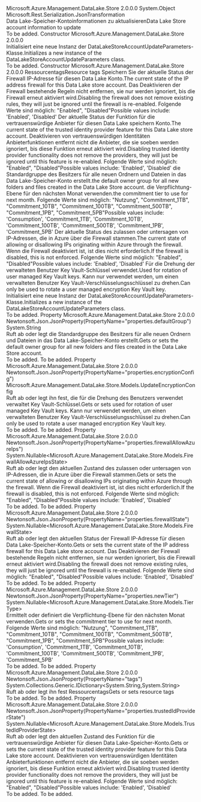 <Type Name="DataLakeStoreAccountUpdateParameters" FullName="Microsoft.Azure.Management.DataLake.Store.Models.DataLakeStoreAccountUpdateParameters">
  <TypeSignature Language="C#" Value="public class DataLakeStoreAccountUpdateParameters" />
  <TypeSignature Language="ILAsm" Value=".class public auto ansi beforefieldinit DataLakeStoreAccountUpdateParameters extends System.Object" />
  <TypeSignature Language="DocId" Value="T:Microsoft.Azure.Management.DataLake.Store.Models.DataLakeStoreAccountUpdateParameters" />
  <TypeSignature Language="VB.NET" Value="Public Class DataLakeStoreAccountUpdateParameters" />
  <TypeSignature Language="F#" Value="type DataLakeStoreAccountUpdateParameters = class" />
  <AssemblyInfo>
    <AssemblyName>Microsoft.Azure.Management.DataLake.Store</AssemblyName>
    <AssemblyVersion>2.0.0.0</AssemblyVersion>
  </AssemblyInfo>
  <Base>
    <BaseTypeName>System.Object</BaseTypeName>
  </Base>
  <Interfaces />
  <Attributes>
    <Attribute>
      <AttributeName>Microsoft.Rest.Serialization.JsonTransformation</AttributeName>
    </Attribute>
  </Attributes>
  <Docs>
    <summary>
            <span data-ttu-id="7a30e-101">Data Lake-Speicher-Kontoinformationen zu aktualisieren</span><span class="sxs-lookup"><span data-stu-id="7a30e-101">Data Lake Store account information to update</span></span>
            </summary>
    <remarks>To be added.</remarks>
  </Docs>
  <Members>
    <Member MemberName=".ctor">
      <MemberSignature Language="C#" Value="public DataLakeStoreAccountUpdateParameters ();" />
      <MemberSignature Language="ILAsm" Value=".method public hidebysig specialname rtspecialname instance void .ctor() cil managed" />
      <MemberSignature Language="DocId" Value="M:Microsoft.Azure.Management.DataLake.Store.Models.DataLakeStoreAccountUpdateParameters.#ctor" />
      <MemberSignature Language="VB.NET" Value="Public Sub New ()" />
      <MemberType>Constructor</MemberType>
      <AssemblyInfo>
        <AssemblyName>Microsoft.Azure.Management.DataLake.Store</AssemblyName>
        <AssemblyVersion>2.0.0.0</AssemblyVersion>
      </AssemblyInfo>
      <Parameters />
      <Docs>
        <summary>
            <span data-ttu-id="7a30e-102">Initialisiert eine neue Instanz der DataLakeStoreAccountUpdateParameters-Klasse.</span><span class="sxs-lookup"><span data-stu-id="7a30e-102">Initializes a new instance of the DataLakeStoreAccountUpdateParameters class.</span></span>
            </summary>
        <remarks>To be added.</remarks>
      </Docs>
    </Member>
    <Member MemberName=".ctor">
      <MemberSignature Language="C#" Value="public DataLakeStoreAccountUpdateParameters (System.Collections.Generic.IDictionary&lt;string,string&gt; tags = null, Nullable&lt;Microsoft.Azure.Management.DataLake.Store.Models.FirewallState&gt; firewallState = null, Nullable&lt;Microsoft.Azure.Management.DataLake.Store.Models.TrustedIdProviderState&gt; trustedIdProviderState = null, string defaultGroup = null, Nullable&lt;Microsoft.Azure.Management.DataLake.Store.Models.TierType&gt; newTier = null, Nullable&lt;Microsoft.Azure.Management.DataLake.Store.Models.FirewallAllowAzureIpsState&gt; firewallAllowAzureIps = null, Microsoft.Azure.Management.DataLake.Store.Models.UpdateEncryptionConfig encryptionConfig = null);" />
      <MemberSignature Language="ILAsm" Value=".method public hidebysig specialname rtspecialname instance void .ctor(class System.Collections.Generic.IDictionary`2&lt;string, string&gt; tags, valuetype System.Nullable`1&lt;valuetype Microsoft.Azure.Management.DataLake.Store.Models.FirewallState&gt; firewallState, valuetype System.Nullable`1&lt;valuetype Microsoft.Azure.Management.DataLake.Store.Models.TrustedIdProviderState&gt; trustedIdProviderState, string defaultGroup, valuetype System.Nullable`1&lt;valuetype Microsoft.Azure.Management.DataLake.Store.Models.TierType&gt; newTier, valuetype System.Nullable`1&lt;valuetype Microsoft.Azure.Management.DataLake.Store.Models.FirewallAllowAzureIpsState&gt; firewallAllowAzureIps, class Microsoft.Azure.Management.DataLake.Store.Models.UpdateEncryptionConfig encryptionConfig) cil managed" />
      <MemberSignature Language="DocId" Value="M:Microsoft.Azure.Management.DataLake.Store.Models.DataLakeStoreAccountUpdateParameters.#ctor(System.Collections.Generic.IDictionary{System.String,System.String},System.Nullable{Microsoft.Azure.Management.DataLake.Store.Models.FirewallState},System.Nullable{Microsoft.Azure.Management.DataLake.Store.Models.TrustedIdProviderState},System.String,System.Nullable{Microsoft.Azure.Management.DataLake.Store.Models.TierType},System.Nullable{Microsoft.Azure.Management.DataLake.Store.Models.FirewallAllowAzureIpsState},Microsoft.Azure.Management.DataLake.Store.Models.UpdateEncryptionConfig)" />
      <MemberSignature Language="VB.NET" Value="Public Sub New (Optional tags As IDictionary(Of String, String) = null, Optional firewallState As Nullable(Of FirewallState) = null, Optional trustedIdProviderState As Nullable(Of TrustedIdProviderState) = null, Optional defaultGroup As String = null, Optional newTier As Nullable(Of TierType) = null, Optional firewallAllowAzureIps As Nullable(Of FirewallAllowAzureIpsState) = null, Optional encryptionConfig As UpdateEncryptionConfig = null)" />
      <MemberSignature Language="F#" Value="new Microsoft.Azure.Management.DataLake.Store.Models.DataLakeStoreAccountUpdateParameters : System.Collections.Generic.IDictionary&lt;string, string&gt; * Nullable&lt;Microsoft.Azure.Management.DataLake.Store.Models.FirewallState&gt; * Nullable&lt;Microsoft.Azure.Management.DataLake.Store.Models.TrustedIdProviderState&gt; * string * Nullable&lt;Microsoft.Azure.Management.DataLake.Store.Models.TierType&gt; * Nullable&lt;Microsoft.Azure.Management.DataLake.Store.Models.FirewallAllowAzureIpsState&gt; * Microsoft.Azure.Management.DataLake.Store.Models.UpdateEncryptionConfig -&gt; Microsoft.Azure.Management.DataLake.Store.Models.DataLakeStoreAccountUpdateParameters" Usage="new Microsoft.Azure.Management.DataLake.Store.Models.DataLakeStoreAccountUpdateParameters (tags, firewallState, trustedIdProviderState, defaultGroup, newTier, firewallAllowAzureIps, encryptionConfig)" />
      <MemberType>Constructor</MemberType>
      <AssemblyInfo>
        <AssemblyName>Microsoft.Azure.Management.DataLake.Store</AssemblyName>
        <AssemblyVersion>2.0.0.0</AssemblyVersion>
      </AssemblyInfo>
      <Parameters>
        <Parameter Name="tags" Type="System.Collections.Generic.IDictionary&lt;System.String,System.String&gt;" />
        <Parameter Name="firewallState" Type="System.Nullable&lt;Microsoft.Azure.Management.DataLake.Store.Models.FirewallState&gt;" />
        <Parameter Name="trustedIdProviderState" Type="System.Nullable&lt;Microsoft.Azure.Management.DataLake.Store.Models.TrustedIdProviderState&gt;" />
        <Parameter Name="defaultGroup" Type="System.String" />
        <Parameter Name="newTier" Type="System.Nullable&lt;Microsoft.Azure.Management.DataLake.Store.Models.TierType&gt;" />
        <Parameter Name="firewallAllowAzureIps" Type="System.Nullable&lt;Microsoft.Azure.Management.DataLake.Store.Models.FirewallAllowAzureIpsState&gt;" />
        <Parameter Name="encryptionConfig" Type="Microsoft.Azure.Management.DataLake.Store.Models.UpdateEncryptionConfig" />
      </Parameters>
      <Docs>
        <param name="tags"><span data-ttu-id="7a30e-103">Ressourcentags</span><span class="sxs-lookup"><span data-stu-id="7a30e-103">Resource tags</span></span></param>
        <param name="firewallState"><span data-ttu-id="7a30e-104">Speichern Sie der aktuelle Status der Firewall IP-Adresse für diesen Data Lake Konto.</span><span class="sxs-lookup"><span data-stu-id="7a30e-104">The current state of the IP address firewall for this Data Lake store account.</span></span> <span data-ttu-id="7a30e-105">Das Deaktivieren der Firewall bestehende Regeln nicht entfernen, sie nur werden ignoriert, bis die Firewall erneut aktiviert wird.</span><span class="sxs-lookup"><span data-stu-id="7a30e-105">Disabling the firewall does not remove existing rules, they will just be ignored until the firewall is re-enabled.</span></span> <span data-ttu-id="7a30e-106">Folgende Werte sind möglich: "Enabled", "Disabled"</span><span class="sxs-lookup"><span data-stu-id="7a30e-106">Possible values include: 'Enabled', 'Disabled'</span></span></param>
        <param name="trustedIdProviderState"><span data-ttu-id="7a30e-107">Der aktuelle Status der Funktion für die vertrauenswürdige Anbieter für diesen Data Lake speichern Konto.</span><span class="sxs-lookup"><span data-stu-id="7a30e-107">The current state of the trusted identity provider feature for this Data Lake store account.</span></span>
            <span data-ttu-id="7a30e-108">Deaktivieren von vertrauenswürdigen Identitäten Anbieterfunktionen entfernt nicht die Anbieter, die sie soeben werden ignoriert, bis diese Funktion erneut aktiviert wird.</span><span class="sxs-lookup"><span data-stu-id="7a30e-108">Disabling trusted identity provider functionality does not remove the providers, they will just be ignored until this feature is re-enabled.</span></span> <span data-ttu-id="7a30e-109">Folgende Werte sind möglich: "Enabled", "Disabled"</span><span class="sxs-lookup"><span data-stu-id="7a30e-109">Possible values include: 'Enabled', 'Disabled'</span></span></param>
        <param name="defaultGroup"><span data-ttu-id="7a30e-110">die Standardgruppe des Besitzers für alle neuen Ordnern und Dateien in das Data Lake-Speicher-Konto erstellt.</span><span class="sxs-lookup"><span data-stu-id="7a30e-110">the default owner group for all new folders and files created in the Data Lake Store account.</span></span></param>
        <param name="newTier"><span data-ttu-id="7a30e-111">die Verpflichtung-Ebene für den nächsten Monat verwenden.</span><span class="sxs-lookup"><span data-stu-id="7a30e-111">the commitment tier to use for next month.</span></span>
            <span data-ttu-id="7a30e-112">Folgende Werte sind möglich: "Nutzung", "Commitment_1TB", "Commitment_10TB", "Commitment_100TB", "Commitment_500TB", "Commitment_1PB", "Commitment_5PB"</span><span class="sxs-lookup"><span data-stu-id="7a30e-112">Possible values include: 'Consumption', 'Commitment_1TB', 'Commitment_10TB', 'Commitment_100TB', 'Commitment_500TB', 'Commitment_1PB', 'Commitment_5PB'</span></span></param>
        <param name="firewallAllowAzureIps"><span data-ttu-id="7a30e-113">Der aktuelle Status des zulassen oder untersagen von IP-Adressen, die in Azure über die Firewall stammen.</span><span class="sxs-lookup"><span data-stu-id="7a30e-113">The current state of allowing or disallowing IPs originating within Azure through the firewall.</span></span>
            <span data-ttu-id="7a30e-114">Wenn die Firewall deaktiviert ist, ist dies nicht erforderlich.</span><span class="sxs-lookup"><span data-stu-id="7a30e-114">If the firewall is disabled, this is not enforced.</span></span> <span data-ttu-id="7a30e-115">Folgende Werte sind möglich: "Enabled", "Disabled"</span><span class="sxs-lookup"><span data-stu-id="7a30e-115">Possible values include: 'Enabled', 'Disabled'</span></span></param>
        <param name="encryptionConfig"><span data-ttu-id="7a30e-116">Für die Drehung der verwalteten Benutzer Key Vault-Schlüssel verwendet.</span><span class="sxs-lookup"><span data-stu-id="7a30e-116">Used for rotation of user managed Key Vault keys.</span></span> <span data-ttu-id="7a30e-117">Kann nur verwendet werden, um einen verwalteten Benutzer Key Vault-Verschlüsselungsschlüssel zu drehen.</span><span class="sxs-lookup"><span data-stu-id="7a30e-117">Can only be used to rotate a user managed encryption Key Vault key.</span></span></param>
        <summary>
            <span data-ttu-id="7a30e-118">Initialisiert eine neue Instanz der DataLakeStoreAccountUpdateParameters-Klasse.</span><span class="sxs-lookup"><span data-stu-id="7a30e-118">Initializes a new instance of the DataLakeStoreAccountUpdateParameters class.</span></span>
            </summary>
        <remarks>To be added.</remarks>
      </Docs>
    </Member>
    <Member MemberName="DefaultGroup">
      <MemberSignature Language="C#" Value="public string DefaultGroup { get; set; }" />
      <MemberSignature Language="ILAsm" Value=".property instance string DefaultGroup" />
      <MemberSignature Language="DocId" Value="P:Microsoft.Azure.Management.DataLake.Store.Models.DataLakeStoreAccountUpdateParameters.DefaultGroup" />
      <MemberSignature Language="VB.NET" Value="Public Property DefaultGroup As String" />
      <MemberSignature Language="F#" Value="member this.DefaultGroup : string with get, set" Usage="Microsoft.Azure.Management.DataLake.Store.Models.DataLakeStoreAccountUpdateParameters.DefaultGroup" />
      <MemberType>Property</MemberType>
      <AssemblyInfo>
        <AssemblyName>Microsoft.Azure.Management.DataLake.Store</AssemblyName>
        <AssemblyVersion>2.0.0.0</AssemblyVersion>
      </AssemblyInfo>
      <Attributes>
        <Attribute>
          <AttributeName>Newtonsoft.Json.JsonProperty(PropertyName="properties.defaultGroup")</AttributeName>
        </Attribute>
      </Attributes>
      <ReturnValue>
        <ReturnType>System.String</ReturnType>
      </ReturnValue>
      <Docs>
        <summary>
            <span data-ttu-id="7a30e-119">Ruft ab oder legt die Standardgruppe des Besitzers für alle neuen Ordnern und Dateien in das Data Lake-Speicher-Konto erstellt.</span><span class="sxs-lookup"><span data-stu-id="7a30e-119">Gets or sets the default owner group for all new folders and files created in the Data Lake Store account.</span></span>
            </summary>
        <value>To be added.</value>
        <remarks>To be added.</remarks>
      </Docs>
    </Member>
    <Member MemberName="EncryptionConfig">
      <MemberSignature Language="C#" Value="public Microsoft.Azure.Management.DataLake.Store.Models.UpdateEncryptionConfig EncryptionConfig { get; set; }" />
      <MemberSignature Language="ILAsm" Value=".property instance class Microsoft.Azure.Management.DataLake.Store.Models.UpdateEncryptionConfig EncryptionConfig" />
      <MemberSignature Language="DocId" Value="P:Microsoft.Azure.Management.DataLake.Store.Models.DataLakeStoreAccountUpdateParameters.EncryptionConfig" />
      <MemberSignature Language="VB.NET" Value="Public Property EncryptionConfig As UpdateEncryptionConfig" />
      <MemberSignature Language="F#" Value="member this.EncryptionConfig : Microsoft.Azure.Management.DataLake.Store.Models.UpdateEncryptionConfig with get, set" Usage="Microsoft.Azure.Management.DataLake.Store.Models.DataLakeStoreAccountUpdateParameters.EncryptionConfig" />
      <MemberType>Property</MemberType>
      <AssemblyInfo>
        <AssemblyName>Microsoft.Azure.Management.DataLake.Store</AssemblyName>
        <AssemblyVersion>2.0.0.0</AssemblyVersion>
      </AssemblyInfo>
      <Attributes>
        <Attribute>
          <AttributeName>Newtonsoft.Json.JsonProperty(PropertyName="properties.encryptionConfig")</AttributeName>
        </Attribute>
      </Attributes>
      <ReturnValue>
        <ReturnType>Microsoft.Azure.Management.DataLake.Store.Models.UpdateEncryptionConfig</ReturnType>
      </ReturnValue>
      <Docs>
        <summary>
            <span data-ttu-id="7a30e-120">Ruft ab oder legt ihn fest, die für die Drehung des Benutzers verwendet verwaltet Key Vault-Schlüssel.</span><span class="sxs-lookup"><span data-stu-id="7a30e-120">Gets or sets used for rotation of user managed Key Vault keys.</span></span> <span data-ttu-id="7a30e-121">Kann nur verwendet werden, um einen verwalteten Benutzer Key Vault-Verschlüsselungsschlüssel zu drehen.</span><span class="sxs-lookup"><span data-stu-id="7a30e-121">Can only be used to rotate a user managed encryption Key Vault key.</span></span>
            </summary>
        <value>To be added.</value>
        <remarks>To be added.</remarks>
      </Docs>
    </Member>
    <Member MemberName="FirewallAllowAzureIps">
      <MemberSignature Language="C#" Value="public Nullable&lt;Microsoft.Azure.Management.DataLake.Store.Models.FirewallAllowAzureIpsState&gt; FirewallAllowAzureIps { get; set; }" />
      <MemberSignature Language="ILAsm" Value=".property instance valuetype System.Nullable`1&lt;valuetype Microsoft.Azure.Management.DataLake.Store.Models.FirewallAllowAzureIpsState&gt; FirewallAllowAzureIps" />
      <MemberSignature Language="DocId" Value="P:Microsoft.Azure.Management.DataLake.Store.Models.DataLakeStoreAccountUpdateParameters.FirewallAllowAzureIps" />
      <MemberSignature Language="VB.NET" Value="Public Property FirewallAllowAzureIps As Nullable(Of FirewallAllowAzureIpsState)" />
      <MemberSignature Language="F#" Value="member this.FirewallAllowAzureIps : Nullable&lt;Microsoft.Azure.Management.DataLake.Store.Models.FirewallAllowAzureIpsState&gt; with get, set" Usage="Microsoft.Azure.Management.DataLake.Store.Models.DataLakeStoreAccountUpdateParameters.FirewallAllowAzureIps" />
      <MemberType>Property</MemberType>
      <AssemblyInfo>
        <AssemblyName>Microsoft.Azure.Management.DataLake.Store</AssemblyName>
        <AssemblyVersion>2.0.0.0</AssemblyVersion>
      </AssemblyInfo>
      <Attributes>
        <Attribute>
          <AttributeName>Newtonsoft.Json.JsonProperty(PropertyName="properties.firewallAllowAzureIps")</AttributeName>
        </Attribute>
      </Attributes>
      <ReturnValue>
        <ReturnType>System.Nullable&lt;Microsoft.Azure.Management.DataLake.Store.Models.FirewallAllowAzureIpsState&gt;</ReturnType>
      </ReturnValue>
      <Docs>
        <summary>
            <span data-ttu-id="7a30e-122">Ruft ab oder legt den aktuellen Zustand des zulassen oder untersagen von IP-Adressen, die in Azure über die Firewall stammen.</span><span class="sxs-lookup"><span data-stu-id="7a30e-122">Gets or sets the current state of allowing or disallowing IPs originating within Azure through the firewall.</span></span> <span data-ttu-id="7a30e-123">Wenn die Firewall deaktiviert ist, ist dies nicht erforderlich.</span><span class="sxs-lookup"><span data-stu-id="7a30e-123">If the firewall is disabled, this is not enforced.</span></span> <span data-ttu-id="7a30e-124">Folgende Werte sind möglich: "Enabled", "Disabled"</span><span class="sxs-lookup"><span data-stu-id="7a30e-124">Possible values include: 'Enabled', 'Disabled'</span></span>
            </summary>
        <value>To be added.</value>
        <remarks>To be added.</remarks>
      </Docs>
    </Member>
    <Member MemberName="FirewallState">
      <MemberSignature Language="C#" Value="public Nullable&lt;Microsoft.Azure.Management.DataLake.Store.Models.FirewallState&gt; FirewallState { get; set; }" />
      <MemberSignature Language="ILAsm" Value=".property instance valuetype System.Nullable`1&lt;valuetype Microsoft.Azure.Management.DataLake.Store.Models.FirewallState&gt; FirewallState" />
      <MemberSignature Language="DocId" Value="P:Microsoft.Azure.Management.DataLake.Store.Models.DataLakeStoreAccountUpdateParameters.FirewallState" />
      <MemberSignature Language="VB.NET" Value="Public Property FirewallState As Nullable(Of FirewallState)" />
      <MemberSignature Language="F#" Value="member this.FirewallState : Nullable&lt;Microsoft.Azure.Management.DataLake.Store.Models.FirewallState&gt; with get, set" Usage="Microsoft.Azure.Management.DataLake.Store.Models.DataLakeStoreAccountUpdateParameters.FirewallState" />
      <MemberType>Property</MemberType>
      <AssemblyInfo>
        <AssemblyName>Microsoft.Azure.Management.DataLake.Store</AssemblyName>
        <AssemblyVersion>2.0.0.0</AssemblyVersion>
      </AssemblyInfo>
      <Attributes>
        <Attribute>
          <AttributeName>Newtonsoft.Json.JsonProperty(PropertyName="properties.firewallState")</AttributeName>
        </Attribute>
      </Attributes>
      <ReturnValue>
        <ReturnType>System.Nullable&lt;Microsoft.Azure.Management.DataLake.Store.Models.FirewallState&gt;</ReturnType>
      </ReturnValue>
      <Docs>
        <summary>
            <span data-ttu-id="7a30e-125">Ruft ab oder legt den aktuellen Status der Firewall IP-Adresse für diesen Data Lake-Speicher-Konto.</span><span class="sxs-lookup"><span data-stu-id="7a30e-125">Gets or sets the current state of the IP address firewall for this Data Lake store account.</span></span> <span data-ttu-id="7a30e-126">Das Deaktivieren der Firewall bestehende Regeln nicht entfernen, sie nur werden ignoriert, bis die Firewall erneut aktiviert wird.</span><span class="sxs-lookup"><span data-stu-id="7a30e-126">Disabling the firewall does not remove existing rules, they will just be ignored until the firewall is re-enabled.</span></span> <span data-ttu-id="7a30e-127">Folgende Werte sind möglich: "Enabled", "Disabled"</span><span class="sxs-lookup"><span data-stu-id="7a30e-127">Possible values include: 'Enabled', 'Disabled'</span></span>
            </summary>
        <value>To be added.</value>
        <remarks>To be added.</remarks>
      </Docs>
    </Member>
    <Member MemberName="NewTier">
      <MemberSignature Language="C#" Value="public Nullable&lt;Microsoft.Azure.Management.DataLake.Store.Models.TierType&gt; NewTier { get; set; }" />
      <MemberSignature Language="ILAsm" Value=".property instance valuetype System.Nullable`1&lt;valuetype Microsoft.Azure.Management.DataLake.Store.Models.TierType&gt; NewTier" />
      <MemberSignature Language="DocId" Value="P:Microsoft.Azure.Management.DataLake.Store.Models.DataLakeStoreAccountUpdateParameters.NewTier" />
      <MemberSignature Language="VB.NET" Value="Public Property NewTier As Nullable(Of TierType)" />
      <MemberSignature Language="F#" Value="member this.NewTier : Nullable&lt;Microsoft.Azure.Management.DataLake.Store.Models.TierType&gt; with get, set" Usage="Microsoft.Azure.Management.DataLake.Store.Models.DataLakeStoreAccountUpdateParameters.NewTier" />
      <MemberType>Property</MemberType>
      <AssemblyInfo>
        <AssemblyName>Microsoft.Azure.Management.DataLake.Store</AssemblyName>
        <AssemblyVersion>2.0.0.0</AssemblyVersion>
      </AssemblyInfo>
      <Attributes>
        <Attribute>
          <AttributeName>Newtonsoft.Json.JsonProperty(PropertyName="properties.newTier")</AttributeName>
        </Attribute>
      </Attributes>
      <ReturnValue>
        <ReturnType>System.Nullable&lt;Microsoft.Azure.Management.DataLake.Store.Models.TierType&gt;</ReturnType>
      </ReturnValue>
      <Docs>
        <summary>
            <span data-ttu-id="7a30e-128">Ermittelt oder definiert die Verpflichtung-Ebene für den nächsten Monat verwenden.</span><span class="sxs-lookup"><span data-stu-id="7a30e-128">Gets or sets the commitment tier to use for next month.</span></span> <span data-ttu-id="7a30e-129">Folgende Werte sind möglich: "Nutzung", "Commitment_1TB", "Commitment_10TB", "Commitment_100TB", "Commitment_500TB", "Commitment_1PB", "Commitment_5PB"</span><span class="sxs-lookup"><span data-stu-id="7a30e-129">Possible values include: 'Consumption', 'Commitment_1TB', 'Commitment_10TB', 'Commitment_100TB', 'Commitment_500TB', 'Commitment_1PB', 'Commitment_5PB'</span></span>
            </summary>
        <value>To be added.</value>
        <remarks>To be added.</remarks>
      </Docs>
    </Member>
    <Member MemberName="Tags">
      <MemberSignature Language="C#" Value="public System.Collections.Generic.IDictionary&lt;string,string&gt; Tags { get; set; }" />
      <MemberSignature Language="ILAsm" Value=".property instance class System.Collections.Generic.IDictionary`2&lt;string, string&gt; Tags" />
      <MemberSignature Language="DocId" Value="P:Microsoft.Azure.Management.DataLake.Store.Models.DataLakeStoreAccountUpdateParameters.Tags" />
      <MemberSignature Language="VB.NET" Value="Public Property Tags As IDictionary(Of String, String)" />
      <MemberSignature Language="F#" Value="member this.Tags : System.Collections.Generic.IDictionary&lt;string, string&gt; with get, set" Usage="Microsoft.Azure.Management.DataLake.Store.Models.DataLakeStoreAccountUpdateParameters.Tags" />
      <MemberType>Property</MemberType>
      <AssemblyInfo>
        <AssemblyName>Microsoft.Azure.Management.DataLake.Store</AssemblyName>
        <AssemblyVersion>2.0.0.0</AssemblyVersion>
      </AssemblyInfo>
      <Attributes>
        <Attribute>
          <AttributeName>Newtonsoft.Json.JsonProperty(PropertyName="tags")</AttributeName>
        </Attribute>
      </Attributes>
      <ReturnValue>
        <ReturnType>System.Collections.Generic.IDictionary&lt;System.String,System.String&gt;</ReturnType>
      </ReturnValue>
      <Docs>
        <summary>
            <span data-ttu-id="7a30e-130">Ruft ab oder legt ihn fest Ressourcentags</span><span class="sxs-lookup"><span data-stu-id="7a30e-130">Gets or sets resource tags</span></span>
            </summary>
        <value>To be added.</value>
        <remarks>To be added.</remarks>
      </Docs>
    </Member>
    <Member MemberName="TrustedIdProviderState">
      <MemberSignature Language="C#" Value="public Nullable&lt;Microsoft.Azure.Management.DataLake.Store.Models.TrustedIdProviderState&gt; TrustedIdProviderState { get; set; }" />
      <MemberSignature Language="ILAsm" Value=".property instance valuetype System.Nullable`1&lt;valuetype Microsoft.Azure.Management.DataLake.Store.Models.TrustedIdProviderState&gt; TrustedIdProviderState" />
      <MemberSignature Language="DocId" Value="P:Microsoft.Azure.Management.DataLake.Store.Models.DataLakeStoreAccountUpdateParameters.TrustedIdProviderState" />
      <MemberSignature Language="VB.NET" Value="Public Property TrustedIdProviderState As Nullable(Of TrustedIdProviderState)" />
      <MemberSignature Language="F#" Value="member this.TrustedIdProviderState : Nullable&lt;Microsoft.Azure.Management.DataLake.Store.Models.TrustedIdProviderState&gt; with get, set" Usage="Microsoft.Azure.Management.DataLake.Store.Models.DataLakeStoreAccountUpdateParameters.TrustedIdProviderState" />
      <MemberType>Property</MemberType>
      <AssemblyInfo>
        <AssemblyName>Microsoft.Azure.Management.DataLake.Store</AssemblyName>
        <AssemblyVersion>2.0.0.0</AssemblyVersion>
      </AssemblyInfo>
      <Attributes>
        <Attribute>
          <AttributeName>Newtonsoft.Json.JsonProperty(PropertyName="properties.trustedIdProviderState")</AttributeName>
        </Attribute>
      </Attributes>
      <ReturnValue>
        <ReturnType>System.Nullable&lt;Microsoft.Azure.Management.DataLake.Store.Models.TrustedIdProviderState&gt;</ReturnType>
      </ReturnValue>
      <Docs>
        <summary>
            <span data-ttu-id="7a30e-131">Ruft ab oder legt den aktuellen Zustand des Funktion für die vertrauenswürdige Anbieter für diesen Data Lake-Speicher-Konto.</span><span class="sxs-lookup"><span data-stu-id="7a30e-131">Gets or sets the current state of the trusted identity provider feature for this Data Lake store account.</span></span> <span data-ttu-id="7a30e-132">Deaktivieren von vertrauenswürdigen Identitäten Anbieterfunktionen entfernt nicht die Anbieter, die sie soeben werden ignoriert, bis diese Funktion erneut aktiviert wird.</span><span class="sxs-lookup"><span data-stu-id="7a30e-132">Disabling trusted identity provider functionality does not remove the providers, they will just be ignored until this feature is re-enabled.</span></span> <span data-ttu-id="7a30e-133">Folgende Werte sind möglich: "Enabled", "Disabled"</span><span class="sxs-lookup"><span data-stu-id="7a30e-133">Possible values include: 'Enabled', 'Disabled'</span></span>
            </summary>
        <value>To be added.</value>
        <remarks>To be added.</remarks>
      </Docs>
    </Member>
  </Members>
</Type>